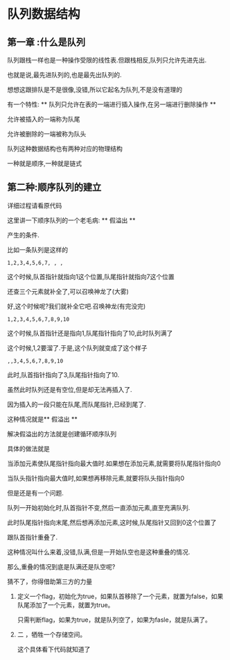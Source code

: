 # 队列数据结构

## 第一章 :什么是队列

队列跟栈一样也是一种操作受限的线性表.但跟栈相反,队列只允许先进先出.

也就是说,最先进队列的,也是最先出队列的.

想想这跟排队是不是很像,没错,所以它起名为队列,不是没有道理的

有一个特性: ** 队列只允许在表的一端进行插入操作,在另一端进行删除操作 **

允许被插入的一端称为队尾

允许被删除的一端被称为队头

队列这种数据结构也有两种对应的物理结构

一种就是顺序,一种就是链式

## 第二种:顺序队列的建立

详细过程请看原代码

这里讲一下顺序队列的一个老毛病:   ** 假溢出 **

产生的条件.

比如一条队列是这样的

`1,2,3,4,5,6,7, , ,`

这个时候,队首指针就指向1这个位置,队尾指针就指向7这个位置

还查三个元素就补全了,可以召唤神龙了(大雾)

好,这个时候呢?我们就补全它吧.召唤神龙(有完没完)

`1,2,3,4,5,6,7,8,9,10 `

这个时候,队首指针还是指向1,队尾指针指向了10,此时队列满了

这个时候,1,2要溜了.于是,这个队列就变成了这个样子

`,,3,4,5,6,7,8,9,10`

此时,队首指针指向了3,队尾指针指向了10.

虽然此时队列还是有空位,但是却无法再插入了.

因为插入的一段只能在队尾,而队尾指针,已经到尾了.

这种情况就是** 假溢出 **

解决假溢出的方法就是创建循环顺序队列

具体的做法就是

当添加元素使队尾指针指向最大值时.如果想在添加元素,就需要将队尾指针指向0

当队头指针指向最大值时,如果想再移除元素,就要将队头指针指向0

但是还是有一个问题.

队列一开始初始化时,队首指针不变,然后一直添加元素,直至充满队列.

此时队尾指针指向末尾,然后想再添加元素,这时候,队尾指针又回到0这个位置了

跟队首指针重叠了.

这种情况叫什么来着,没错,队满,但是一开始队空也是这种重叠的情况.

那么,重叠的情况到底是队满还是队空呢?

猜不了，你得借助第三方的力量

1. 定义一个flag，初始化为true，如果队首移除了一个元素，就置为false，如果队尾添加了一个元素，就置为true。

   只需判断flag，如果为true，就是队列空了，如果为fasle，就是队满了。

2. 二 ，牺牲一个存储空间。

   这个具体看下代码就知道了








